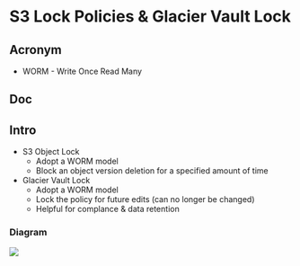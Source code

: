 # S3 Lock Policies & Glacier Vault Lock

## Acronym
* WORM - Write Once Read Many

## Doc

## Intro
* S3 Object Lock
    * Adopt a WORM model
    * Block an object version deletion for a specified amount of time
* Glacier Vault Lock
    * Adopt a WORM model 
    * Lock the policy for future edits (can no longer be changed)
    * Helpful for complance & data retention
    
### Diagram
[<img src="https://i.imgur.com/RXma6i9.png">](https://i.imgur.com/RXma6i9.png)

